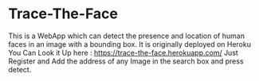 # Trace-The-Face
This is a WebApp which can detect the presence and location of human faces in an image with a bounding box. It is originally deployed on Heroku
You Can Look it Up here : https://trace-the-face.herokuapp.com/
Just Register and Add the address of any Image in the search box and press detect.
